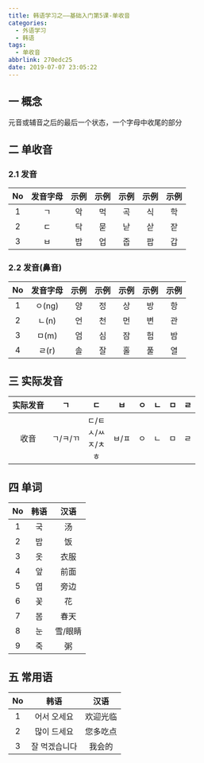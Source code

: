 ```yaml
---
title: 韩语学习之——基础入门第5课-单收音
categories:
  - 外语学习
  - 韩语
tags:
  - 单收音
abbrlink: 270edc25
date: 2019-07-07 23:05:22
---
```


## 一 概念

元音或辅音之后的最后一个状态，一个字母中收尾的部分

<!--more-->

## 二  单收音

### 2.1 发音

|  No  | 发音字母 | 示例 | 示例 | 示例 | 示例 | 示例 |
| :--: | :------: | :--: | :--: | :--: | :--: | :--: |
|  1   |    ㄱ    |  악  |  먹  |  곡  |  식  |  학  |
|  2   |    ㄷ    |  닥  |  묻  |  낟  |  삳  |  잗  |
|  3   |    ㅂ    |  밥  |  업  |  줍  |  팝  |  갑  |

### 2.2 发音(鼻音)

|  No  | 发音字母 | 示例 | 示例 | 示例 | 示例 | 示例 |
| :--: | :------: | :--: | :--: | :--: | :--: | :--: |
|  1   |  ㅇ(ng)  |  양  |  정  |  상  |  방  |  항  |
|  2   |  ㄴ(n)   |  언  |  천  |  먼  |  변  |  관  |
|  3   |  ㅁ(m)   |  엄  |  심  |  잠  |  험  |  밤  |
|  4   |  ㄹ(r)   |  솔  |  잘  |  홀  |  풀  |  열  |

## 三  实际发音

| 实际发音 |    ㄱ    |                ㄷ                 |  ㅂ   |  ㅇ  |  ㄴ  |  ㅁ  |  ㄹ  |
| :------: | :------: | :-------------------------------: | :---: | :--: | :--: | :--: | :--: |
|   收音   | ㄱ/ㅋ/ㄲ | ㄷ/ㅌ </br>ㅅ/ㅆ</br>ㅈ/ㅊ</br>ㅎ | ㅂ/ㅍ |  ㅇ  |  ㄴ  |  ㅁ  |  ㄹ  |

## 四 单词

|  No  | 韩语 |  汉语   |
| :--: | :--: | :-----: |
|  1   |  국  |   汤    |
|  2   |  밥  |   饭    |
|  3   |  옷  |  衣服   |
|  4   |  앞  |  前面   |
|  5   |  엽  |  旁边   |
|  6   |  꽃  |   花    |
|  7   |  봄  |  春天   |
|  8   |  눈  | 雪/眼睛 |
|  9   |  죽  |   粥    |

## 五 常用语

|  No  |     韩语      |   汉语   |
| :--: | :-----------: | :------: |
|  1   |  어서 오세요  | 欢迎光临 |
|  2   |  많이 드세요  | 您多吃点 |
|  3   | 잘 먹겠습니다 |  我会的  |